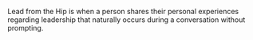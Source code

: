 <!--
.. title: What does Lead from the Hip mean?
.. slug: about-lead-from-the-hip
.. date: 2013-09-01 05:05:00 UTC
.. tags: about
.. category:
.. link: 
.. description: This post describes why Lead from the Hip exists.
.. type: text
-->

Lead from the Hip is when a person shares their personal experiences regarding leadership that naturally occurs during a conversation without prompting.
